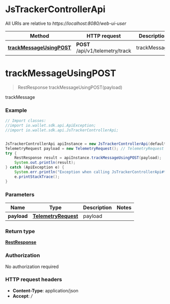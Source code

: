 # JsTrackerControllerApi

All URIs are relative to *https://localhost:8080/web-ui-user*

Method | HTTP request | Description
------------- | ------------- | -------------
[**trackMessageUsingPOST**](JsTrackerControllerApi.md#trackMessageUsingPOST) | **POST** /api/v1/telemetry/track | trackMessage


<a name="trackMessageUsingPOST"></a>
# **trackMessageUsingPOST**
> RestResponse trackMessageUsingPOST(payload)

trackMessage

### Example
```java
// Import classes:
//import io.wallet.sdk.api.ApiException;
//import io.wallet.sdk.api.JsTrackerControllerApi;


JsTrackerControllerApi apiInstance = new JsTrackerControllerApi(defaultClient);
TelemetryRequest payload = new TelemetryRequest(); // TelemetryRequest | payload
try {
    RestResponse result = apiInstance.trackMessageUsingPOST(payload);
    System.out.println(result);
} catch (ApiException e) {
    System.err.println("Exception when calling JsTrackerControllerApi#trackMessageUsingPOST");
    e.printStackTrace();
}
```

### Parameters

Name | Type | Description  | Notes
------------- | ------------- | ------------- | -------------
 **payload** | [**TelemetryRequest**](TelemetryRequest.md)| payload |

### Return type

[**RestResponse**](RestResponse.md)

### Authorization

No authorization required

### HTTP request headers

 - **Content-Type**: application/json
 - **Accept**: */*

